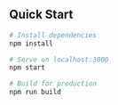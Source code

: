 ## Quick Start

```bash
# Install dependencies
npm install

# Serve on localhost:3000
npm start

# Build for production
npm run build
```

